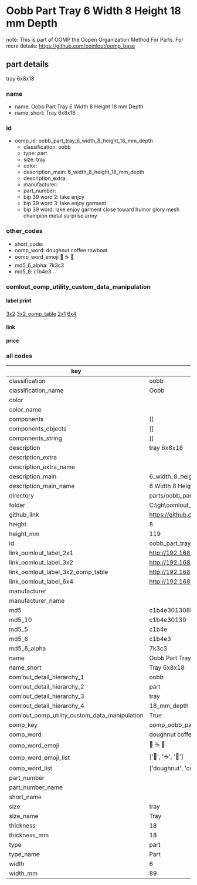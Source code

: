 # Oobb Part Tray 6 Width 8 Height 18 mm Depth  

note: This is part of OOMP the Oopen Organization Method For Parts. For more details: https://github.com/oomlout/oomp_base

##  part details
  



tray 6x8x18



### name
* name: Oobb Part Tray 6 Width 8 Height 18 mm Depth
* name_short: Tray 6x8x18 
### id
* oomp_id: oobb_part_tray_6_width_8_height_18_mm_depth
  * classification: oobb
  * type: part
  * size: tray
  * color: 
  * description_main: 6_width_8_height_18_mm_depth
  * description_extra: 
  * manufacturer: 
  * part_number: 
  * bip 39 word 2: lake enjoy
  * bip 39 word 3: lake enjoy garment
  * bip 39 word: lake enjoy garment close toward humor glory mesh champion metal surprise army

### other_codes
* short_code: 
* oomp_word: doughnut coffee rowboat
* oomp_word_emoji :doughnut: :coffee: :rowboat:
* md5_6_alpha: 7k3c3
* md5_6: c1b4e3






### oomlout_oomp_utility_custom_data_manipulation
#### label print
[3x2](http://192.168.1.245:1112/?label=oomp%207k3c3)
[3x2_oomp_table](http://192.168.1.108:1112/?label=oomp%207k3c3)
[2x1](http://192.168.1.242:1112/?label=oomp%207k3c3)
[6x4](http://192.168.1.55:1112/?label=oomp%207k3c3)    

#### link

                              

#### price







### all codes 
| key | value |  
| --- | --- |  
| classification | oobb |  
| classification_name | Oobb |  
| color |  |  
| color_name |  |  
| components | [] |  
| components_objects | [] |  
| components_string | [] |  
| description | tray 6x8x18 |  
| description_extra |  |  
| description_extra_name |  |  
| description_main | 6_width_8_height_18_mm_depth |  
| description_main_name | 6 Width 8 Height 18 mm Depth |  
| directory | parts/oobb_part_tray_6_width_8_height_18_mm_depth |  
| folder | C:\gh\oomlout_oobb_version_4_generated_parts\parts\oobb_part_tray_6_width_8_height_18_mm_depth |  
| github_link | https://github.com/oomlout/oomlout_oomp_part_src/tree/main/parts/oobb_part_tray_6_width_8_height_18_mm_depth |  
| height | 8 |  
| height_mm | 119 |  
| id | oobb_part_tray_6_width_8_height_18_mm_depth |  
| link_oomlout_label_2x1 | http://192.168.1.242:1112/?label=oomp%207k3c3 |  
| link_oomlout_label_3x2 | http://192.168.1.245:1112/?label=oomp%207k3c3 |  
| link_oomlout_label_3x2_oomp_table | http://192.168.1.108:1112/?label=oomp%207k3c3 |  
| link_oomlout_label_6x4 | http://192.168.1.55:1112/?label=oomp%207k3c3 |  
| manufacturer |  |  
| manufacturer_name |  |  
| md5 | c1b4e301308bcc71bc7302babfd2abe5 |  
| md5_10 | c1b4e30130 |  
| md5_5 | c1b4e |  
| md5_6 | c1b4e3 |  
| md5_6_alpha | 7k3c3 |  
| name | Oobb Part Tray 6 Width 8 Height 18 mm Depth |  
| name_short | Tray 6x8x18  |  
| oomlout_detail_hierarchy_1 | oobb |  
| oomlout_detail_hierarchy_2 | part |  
| oomlout_detail_hierarchy_3 | tray |  
| oomlout_detail_hierarchy_4 | 18_mm_depth |  
| oomlout_oomp_utility_custom_data_manipulation | True |  
| oomp_key | oomp_oobb_part_tray_6_width_8_height_18_mm_depth |  
| oomp_word | doughnut coffee rowboat |  
| oomp_word_emoji | :doughnut: :coffee: :rowboat: |  
| oomp_word_emoji_list | [':doughnut:', ':coffee:', ':rowboat:'] |  
| oomp_word_list | ['doughnut', 'coffee', 'rowboat'] |  
| part_number |  |  
| part_number_name |  |  
| short_name |  |  
| size | tray |  
| size_name | Tray |  
| thickness | 18 |  
| thickness_mm | 18 |  
| type | part |  
| type_name | Part |  
| width | 6 |  
| width_mm | 89 |  
